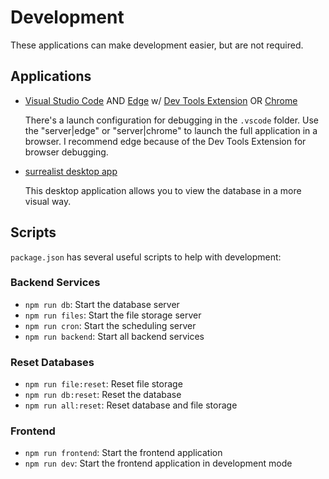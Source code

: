 # Development

These applications can make development easier, but are not required.

## Applications

- [Visual Studio Code](https://code.visualstudio.com) AND
  [Edge](https://microsoft.com/edge) w/ [Dev Tools Extension](https://marketplace.visualstudio.com/items?itemName=ms-edgedevtools.vscode-edge-devtools) OR [Chrome](https://google.com/chrome)

  There's a launch configuration for debugging in the `.vscode` folder.
  Use the "server|edge" or "server|chrome" to launch the full application in a browser.
  I recommend edge because of the Dev Tools Extension for browser debugging.

- [surrealist desktop app](https://surrealdb.com/surrealist)

  This desktop application allows you to view the database in a more visual way.

## Scripts

`package.json` has several useful scripts to help with development:

### Backend Services

- `npm run db`: Start the database server
- `npm run files`: Start the file storage server
- `npm run cron`: Start the scheduling server
- `npm run backend`: Start all backend services

### Reset Databases

- `npm run file:reset`: Reset file storage
- `npm run db:reset`: Reset the database
- `npm run all:reset`: Reset database and file storage

### Frontend

- `npm run frontend`: Start the frontend application
- `npm run dev`: Start the frontend application in development mode
